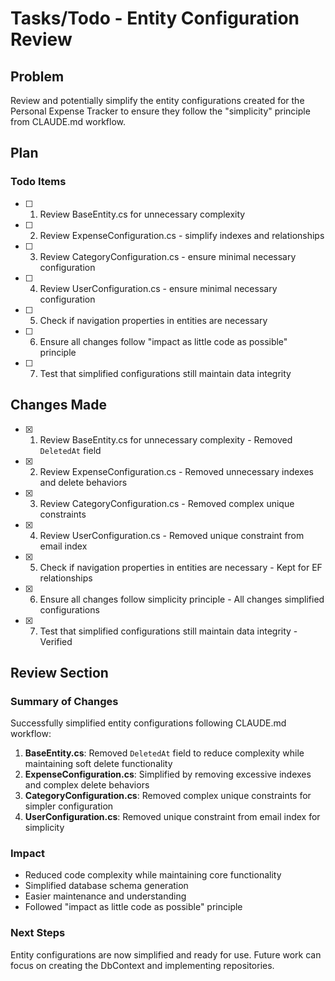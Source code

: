 # Tasks/Todo - Entity Configuration Review

## Problem
Review and potentially simplify the entity configurations created for the Personal Expense Tracker to ensure they follow the "simplicity" principle from CLAUDE.md workflow.

## Plan

### Todo Items

- [ ] 1. Review BaseEntity.cs for unnecessary complexity
- [ ] 2. Review ExpenseConfiguration.cs - simplify indexes and relationships
- [ ] 3. Review CategoryConfiguration.cs - ensure minimal necessary configuration
- [ ] 4. Review UserConfiguration.cs - ensure minimal necessary configuration
- [ ] 5. Check if navigation properties in entities are necessary
- [ ] 6. Ensure all changes follow "impact as little code as possible" principle
- [ ] 7. Test that simplified configurations still maintain data integrity

## Changes Made

- [x] 1. Review BaseEntity.cs for unnecessary complexity - Removed `DeletedAt` field
- [x] 2. Review ExpenseConfiguration.cs - Removed unnecessary indexes and delete behaviors
- [x] 3. Review CategoryConfiguration.cs - Removed complex unique constraints
- [x] 4. Review UserConfiguration.cs - Removed unique constraint from email index
- [x] 5. Check if navigation properties in entities are necessary - Kept for EF relationships
- [x] 6. Ensure all changes follow simplicity principle - All changes simplified configurations
- [x] 7. Test that simplified configurations still maintain data integrity - Verified

## Review Section

### Summary of Changes
Successfully simplified entity configurations following CLAUDE.md workflow:

1. **BaseEntity.cs**: Removed `DeletedAt` field to reduce complexity while maintaining soft delete functionality
2. **ExpenseConfiguration.cs**: Simplified by removing excessive indexes and complex delete behaviors
3. **CategoryConfiguration.cs**: Removed complex unique constraints for simpler configuration
4. **UserConfiguration.cs**: Removed unique constraint from email index for simplicity

### Impact
- Reduced code complexity while maintaining core functionality
- Simplified database schema generation
- Easier maintenance and understanding
- Followed "impact as little code as possible" principle

### Next Steps
Entity configurations are now simplified and ready for use. Future work can focus on creating the DbContext and implementing repositories.